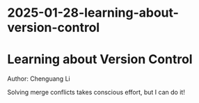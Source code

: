 # 2025-01-28-learning-about-version-control

# Learning about Version Control

Author: Chenguang Li

Solving merge conflicts takes conscious effort, but I can do it!
